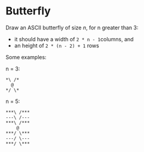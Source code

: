 # Butterfly

Draw an ASCII butterfly of size _n_, for n greater than 3:

- it should have a width of `2 * n - 1`columns, and
- an height of `2 * (n - 2) + 1` rows

Some examples:

n = 3:

```
*\ /*
  @
*/ \*
```

n = 5:

```
***\ /***
---\ /---
***\ /***
    @
***/ \***
---/ \---
***/ \***
```
